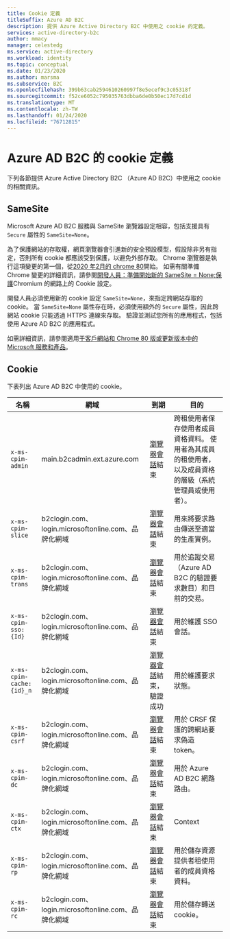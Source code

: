 ```yaml
---
title: Cookie 定義
titleSuffix: Azure AD B2C
description: 提供 Azure Active Directory B2C 中使用之 cookie 的定義。
services: active-directory-b2c
author: mmacy
manager: celestedg
ms.service: active-directory
ms.workload: identity
ms.topic: conceptual
ms.date: 01/23/2020
ms.author: marsma
ms.subservice: B2C
ms.openlocfilehash: 399b63cab2594610260997f8e5ecef9c3c05318f
ms.sourcegitcommit: f52ce6052c795035763dbba6de0b50ec17d7cd1d
ms.translationtype: MT
ms.contentlocale: zh-TW
ms.lasthandoff: 01/24/2020
ms.locfileid: "76712815"
---
```

# <a name="cookies-definitions-for-azure-ad-b2c"></a>Azure AD B2C 的 cookie 定義

下列各節提供 Azure Active Directory B2C （Azure AD B2C）中使用之 cookie 的相關資訊。

## <a name="samesite"></a>SameSite

Microsoft Azure AD B2C 服務與 SameSite 瀏覽器設定相容，包括支援具有 `Secure` 屬性的 `SameSite=None`。

為了保護網站的存取權，網頁瀏覽器會引進新的安全預設模型，假設除非另有指定，否則所有 cookie 都應該受到保護，以避免外部存取。 Chrome 瀏覽器是執行這項變更的第一個，從[2020 年2月的 chrome 80](https://www.chromium.org/updates/same-site)開始。 如需有關準備 Chrome 變更的詳細資訊，請參閱[開發人員：準備開始新的 SameSite = None;保護](https://blog.chromium.org/2019/10/developers-get-ready-for-new.html)Chromium 的網路上的 Cookie 設定。

開發人員必須使用新的 cookie 設定 `SameSite=None`，來指定跨網站存取的 cookie。 當 `SameSite=None` 屬性存在時，必須使用額外的 `Secure` 屬性，因此跨網站 cookie 只能透過 HTTPS 連線來存取。 驗證並測試您所有的應用程式，包括使用 Azure AD B2C 的應用程式。

如需詳細資訊，請參閱適用[于客戶網站和 Chrome 80 版或更新版本中的 Microsoft 服務和產品](https://support.microsoft.com/help/4522904/potential-disruption-to-customer-websites-in-latest-chrome)。

## <a name="cookies"></a>Cookie

下表列出 Azure AD B2C 中使用的 cookie。

| 名稱 | 網域 | 到期 | 目的 |
| ----------- | ------ | -------------------------- | --------- |
| `x-ms-cpim-admin` | main.b2cadmin.ext.azure.com | [瀏覽器會話](session-behavior.md)結束 | 跨租使用者保存使用者成員資格資料。 使用者為其成員的租使用者，以及成員資格的層級（系統管理員或使用者）。 |
| `x-ms-cpim-slice` | b2clogin.com、login.microsoftonline.com、品牌化網域 | [瀏覽器會話](session-behavior.md)結束 | 用來將要求路由傳送至適當的生產實例。 |
| `x-ms-cpim-trans` | b2clogin.com、login.microsoftonline.com、品牌化網域 | [瀏覽器會話](session-behavior.md)結束 | 用於追蹤交易（Azure AD B2C 的驗證要求數目）和目前的交易。 |
| `x-ms-cpim-sso:{Id}` | b2clogin.com、login.microsoftonline.com、品牌化網域 | [瀏覽器會話](session-behavior.md)結束 | 用於維護 SSO 會話。 |
| `x-ms-cpim-cache:{id}_n` | b2clogin.com、login.microsoftonline.com、品牌化網域 | [瀏覽器會話](session-behavior.md)結束，驗證成功 | 用於維護要求狀態。 |
| `x-ms-cpim-csrf` | b2clogin.com、login.microsoftonline.com、品牌化網域 | [瀏覽器會話](session-behavior.md)結束 | 用於 CRSF 保護的跨網站要求偽造 token。 |
| `x-ms-cpim-dc` | b2clogin.com、login.microsoftonline.com、品牌化網域 | [瀏覽器會話](session-behavior.md)結束 | 用於 Azure AD B2C 網路路由。 |
| `x-ms-cpim-ctx` | b2clogin.com、login.microsoftonline.com、品牌化網域 | [瀏覽器會話](session-behavior.md)結束 | Context |
| `x-ms-cpim-rp` | b2clogin.com、login.microsoftonline.com、品牌化網域 | [瀏覽器會話](session-behavior.md)結束 | 用於儲存資源提供者租使用者的成員資格資料。 |
| `x-ms-cpim-rc` | b2clogin.com、login.microsoftonline.com、品牌化網域 | [瀏覽器會話](session-behavior.md)結束 | 用於儲存轉送 cookie。 |
